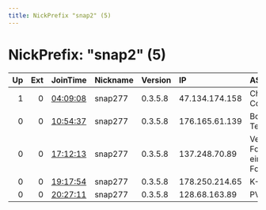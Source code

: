 ```yaml
---
title: NickPrefix "snap2" (5)
---
```


# NickPrefix: "snap2" (5)

|   Up |   Ext | JoinTime                                                                                            | Nickname   | Version   | IP             | AS                                       | CC   |   ORp |   Dirp | OS    | Contact   |   eFamMembers |
|-----:|------:|:----------------------------------------------------------------------------------------------------|:-----------|:----------|:---------------|:-----------------------------------------|:-----|------:|-------:|:------|:----------|--------------:|
|    1 |     0 | [04:09:08](https://metrics.torproject.org/rs.html#details/95D8FF7922D1C78B2AA4B769F01D917CA83B3595) | snap277    | 0.3.5.8   | 47.134.174.158 | Charter Communications                   | us   | 43899 |      0 | Linux | None      |             1 |
|    0 |     0 | [10:54:37](https://metrics.torproject.org/rs.html#details/9EA4B53A991FD9813655DE7BE8FA69D37D5C2B24) | snap277    | 0.3.5.8   | 176.165.61.139 | Bouygues Telecom SA                      | fr   | 36363 |      0 | Linux | None      |             1 |
|    0 |     0 | [17:12:13](https://metrics.torproject.org/rs.html#details/A44DFBFF78F506D7F216B7EA87924863D9166005) | snap277    | 0.3.5.8   | 137.248.70.89  | Verein zur Foerderung eines Deutschen Fo | de   | 33989 |      0 | Linux | None      |             1 |
|    0 |     0 | [19:17:54](https://metrics.torproject.org/rs.html#details/893541641ED5550F4348578990E81751863FED79) | snap277    | 0.3.5.8   | 178.250.214.65 | K-NET SARL                               | fr   | 40309 |      0 | Linux | None      |             1 |
|    0 |     0 | [20:27:11](https://metrics.torproject.org/rs.html#details/2E9A2F56118155C4D321EA4A829739A22C9F8DD6) | snap277    | 0.3.5.8   | 128.68.163.89  | PVimpelCom                               | ru   | 41117 |      0 | Linux | None      |             1 |
